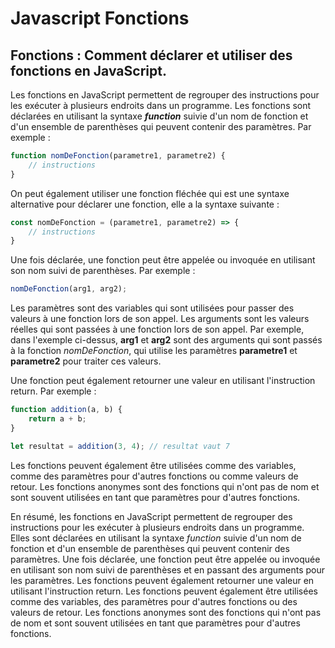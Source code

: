 # Javascript Fonctions

## Fonctions : Comment déclarer et utiliser des fonctions en JavaScript.

Les fonctions en JavaScript permettent de regrouper des instructions pour les exécuter à plusieurs endroits dans un programme. Les fonctions sont déclarées en utilisant la syntaxe _**function**_ suivie d'un nom de fonction et d'un ensemble de parenthèses qui peuvent contenir des paramètres. Par exemple :

```javascript
function nomDeFonction(parametre1, parametre2) {
    // instructions
}
```

On peut également utiliser une fonction fléchée qui est une syntaxe alternative pour déclarer une fonction, elle a la syntaxe suivante :

```javascript
const nomDeFonction = (parametre1, parametre2) => {
    // instructions
}
```

Une fois déclarée, une fonction peut être appelée ou invoquée en utilisant son nom suivi de parenthèses. Par exemple :

```javascript
nomDeFonction(arg1, arg2);
```

Les paramètres sont des variables qui sont utilisées pour passer des valeurs à une fonction lors de son appel. Les arguments sont les valeurs réelles qui sont passées à une fonction lors de son appel. Par exemple, dans l'exemple ci-dessus, **arg1** et **arg2** sont des arguments qui sont passés à la fonction _nomDeFonction_, qui utilise les paramètres **parametre1** et **parametre2** pour traiter ces valeurs.

Une fonction peut également retourner une valeur en utilisant l'instruction return. Par exemple :

```javascript
function addition(a, b) {
    return a + b;
}

let resultat = addition(3, 4); // resultat vaut 7
```

Les fonctions peuvent également être utilisées comme des variables, comme des paramètres pour d'autres fonctions ou comme valeurs de retour. Les fonctions anonymes sont des fonctions qui n'ont pas de nom et sont souvent utilisées en tant que paramètres pour d'autres fonctions.

En résumé, les fonctions en JavaScript permettent de regrouper des instructions pour les exécuter à plusieurs endroits dans un programme. Elles sont déclarées en utilisant la syntaxe _function_ suivie d'un nom de fonction et d'un ensemble de parenthèses qui peuvent contenir des paramètres. Une fois déclarée, une fonction peut être appelée ou invoquée en utilisant son nom suivi de parenthèses et en passant des arguments pour les paramètres. Les fonctions peuvent également retourner une valeur en utilisant l'instruction return. Les fonctions peuvent également être utilisées comme des variables, des paramètres pour d'autres fonctions ou des valeurs de retour. Les fonctions anonymes sont des fonctions qui n'ont pas de nom et sont souvent utilisées en tant que paramètres pour d'autres fonctions.
